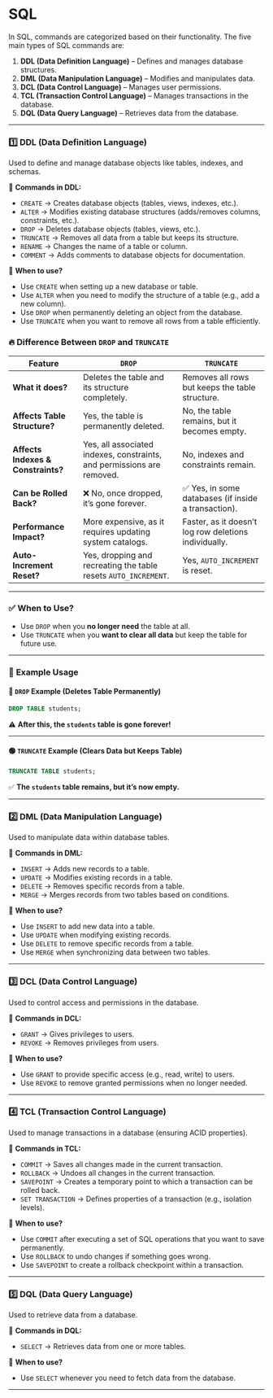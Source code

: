 # SQL

In SQL, commands are categorized based on their functionality. The five main types of SQL commands are:  

1. **DDL (Data Definition Language)** – Defines and manages database structures.  
2. **DML (Data Manipulation Language)** – Modifies and manipulates data.  
3. **DCL (Data Control Language)** – Manages user permissions.  
4. **TCL (Transaction Control Language)** – Manages transactions in the database.  
5. **DQL (Data Query Language)** – Retrieves data from the database.  

---

### 1️⃣ **DDL (Data Definition Language)**  
Used to define and manage database objects like tables, indexes, and schemas.  

🔹 **Commands in DDL:**  
- `CREATE` → Creates database objects (tables, views, indexes, etc.).  
- `ALTER` → Modifies existing database structures (adds/removes columns, constraints, etc.).  
- `DROP` → Deletes database objects (tables, views, etc.).  
- `TRUNCATE` → Removes all data from a table but keeps its structure.  
- `RENAME` → Changes the name of a table or column.  
- `COMMENT` → Adds comments to database objects for documentation.  

📌 **When to use?**  
- Use `CREATE` when setting up a new database or table.  
- Use `ALTER` when you need to modify the structure of a table (e.g., add a new column).  
- Use `DROP` when permanently deleting an object from the database.  
- Use `TRUNCATE` when you want to remove all rows from a table efficiently.
  

### 🔥 **Difference Between `DROP` and `TRUNCATE`**  

| Feature        | `DROP` | `TRUNCATE` |
|--------------|--------|-----------|
| **What it does?** | Deletes the table and its structure completely. | Removes all rows but keeps the table structure. |
| **Affects Table Structure?** | Yes, the table is permanently deleted. | No, the table remains, but it becomes empty. |
| **Affects Indexes & Constraints?** | Yes, all associated indexes, constraints, and permissions are removed. | No, indexes and constraints remain. |
| **Can be Rolled Back?** | ❌ No, once dropped, it’s gone forever. | ✅ Yes, in some databases (if inside a transaction). |
| **Performance Impact?** | More expensive, as it requires updating system catalogs. | Faster, as it doesn’t log row deletions individually. |
| **Auto-Increment Reset?** | Yes, dropping and recreating the table resets `AUTO_INCREMENT`. | Yes, `AUTO_INCREMENT` is reset. |

---

### ✅ **When to Use?**
- Use `DROP` when you **no longer need** the table at all.  
- Use `TRUNCATE` when you **want to clear all data** but keep the table for future use.  

---

### 🚀 **Example Usage**  

#### 🔴 `DROP` Example (Deletes Table Permanently)
```sql
DROP TABLE students;
```
⚠ **After this, the `students` table is gone forever!**

---

#### 🟢 `TRUNCATE` Example (Clears Data but Keeps Table)
```sql
TRUNCATE TABLE students;
```
✅ **The `students` table remains, but it’s now empty.**  



---

### 2️⃣ **DML (Data Manipulation Language)**  
Used to manipulate data within database tables.  

🔹 **Commands in DML:**  
- `INSERT` → Adds new records to a table.  
- `UPDATE` → Modifies existing records in a table.  
- `DELETE` → Removes specific records from a table.  
- `MERGE` → Merges records from two tables based on conditions.  

📌 **When to use?**  
- Use `INSERT` to add new data into a table.  
- Use `UPDATE` when modifying existing records.  
- Use `DELETE` to remove specific records from a table.  
- Use `MERGE` when synchronizing data between two tables.  

---

### 3️⃣ **DCL (Data Control Language)**  
Used to control access and permissions in the database.  

🔹 **Commands in DCL:**  
- `GRANT` → Gives privileges to users.  
- `REVOKE` → Removes privileges from users.  

📌 **When to use?**  
- Use `GRANT` to provide specific access (e.g., read, write) to users.  
- Use `REVOKE` to remove granted permissions when no longer needed.  

---

### 4️⃣ **TCL (Transaction Control Language)**  
Used to manage transactions in a database (ensuring ACID properties).  

🔹 **Commands in TCL:**  
- `COMMIT` → Saves all changes made in the current transaction.  
- `ROLLBACK` → Undoes all changes in the current transaction.  
- `SAVEPOINT` → Creates a temporary point to which a transaction can be rolled back.  
- `SET TRANSACTION` → Defines properties of a transaction (e.g., isolation levels).  

📌 **When to use?**  
- Use `COMMIT` after executing a set of SQL operations that you want to save permanently.  
- Use `ROLLBACK` to undo changes if something goes wrong.  
- Use `SAVEPOINT` to create a rollback checkpoint within a transaction.  

---

### 5️⃣ **DQL (Data Query Language)**  
Used to retrieve data from a database.  

🔹 **Commands in DQL:**  
- `SELECT` → Retrieves data from one or more tables.  

📌 **When to use?**  
- Use `SELECT` whenever you need to fetch data from the database.  

---

